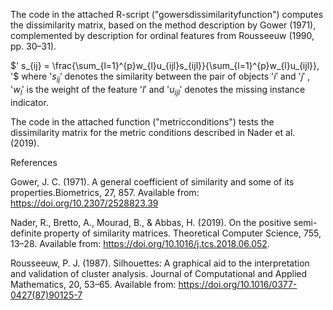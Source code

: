The code in the attached R-script ("gowersdissimilarityfunction") computes the dissimilarity matrix, based on the method description by Gower (1971), complemented by description for ordinal features from Rousseeuw
(1990, pp. 30–31).  

$'
s_{ij} = \frac{\sum_{l=1}^{p}w_{l}u_{ijl}s_{ijl}}{\sum_{l=1}^{p}w_{l}u_{ijl}},
'$
where '$s_{ij}'$ denotes the similarity between the pair of objects '$i'$ and '$j'$ , '$w_l'$ is the weight of the feature '$l'$ and '$u_{ijl}'$ denotes the missing instance indicator.

The code in the attached function ("metricconditions")  tests the dissimilarity matrix for the metric conditions described in Nader et al. (2019).

References 

Gower, J. C. (1971). A general coefficient of similarity and some of its properties.Biometrics, 27, 857. Available from: https://doi.org/10.2307/2528823.39

Nader, R., Bretto, A., Mourad, B., & Abbas, H. (2019). On the positive semi-definite property of similarity matrices. Theoretical Computer Science, 755, 13–28. Available from: https://doi.org/10.1016/j.tcs.2018.06.052.

Rousseeuw, P. J. (1987). Silhouettes: A graphical aid to the interpretation and validation of cluster analysis. Journal of Computational and Applied Mathematics, 20, 53–65. Available from: https://doi.org/10.1016/0377-0427(87)90125-7
